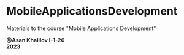 # MobileApplicationsDevelopment
Materials to the course "Mobile Applications Development"

**@Asan Khalilov I-1-20**  
**2023**

